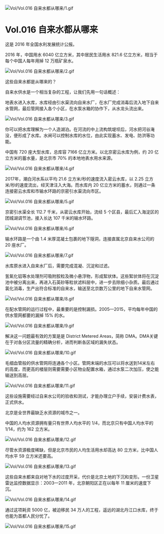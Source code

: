 
![Vol/Vol.016 自来水都从哪来/1.gif](https://cdn.jsdelivr.net/gh/just-prog/static/image/Vol/Vol.016%20自来水都从哪来/1.gif)

# Vol.016 自来水都从哪来

这是 2016 年全国水利发展统计公报。

2016 年，中国用水 6040 亿立方米，其中居民生活用水 821.6 亿立方米，相当于每个中国人每年用掉 12 万瓶矿泉水。

![Vol/Vol.016 自来水都从哪来/2.gif](https://cdn.jsdelivr.net/gh/just-prog/static/image/Vol/Vol.016%20自来水都从哪来/2.gif)

这些自来水都是从哪来的？

自来水供水是一个相当复杂的工程，让我们先用一句话概述：

地表水进入水库，水库经由引水渠流向自来水厂，在水厂完成消毒后流入地下自来水管网，最后管网接入各个小区，在水泵水箱的协作下，从水龙头流出来。

![Vol/Vol.016 自来水都从哪来/3.gif](https://cdn.jsdelivr.net/gh/just-prog/static/image/Vol/Vol.016%20自来水都从哪来/3.gif)

你可以把水库理解为一个人造湖泊。在河流的中上流构筑堤坝后，河水把河谷淹没，便形成了水库。水闸可以控制水库的水位，由此实现蓄水、发电、防洪等功能。

中国有 720 座大型水库，总库容 7166 亿立方米。以北京密云水库为例，约 20 亿立方米的蓄水量，是北京市 70% 的本地地表水用水来源。

![Vol/Vol.016 自来水都从哪来/4.gif](https://cdn.jsdelivr.net/gh/just-prog/static/image/Vol/Vol.016%20自来水都从哪来/4.gif)

2017年，潮白河水系以平均 21.6 立方米/秒的速度流入密云水库，以 2.25 立方米/秒的速度流出，经天津注入大海。而水库内 20 亿立方米的蓄水，则通过一条连接密云水库和市输水环路的京密引水渠流向市区。

![Vol/Vol.016 自来水都从哪来/5.gif](https://cdn.jsdelivr.net/gh/just-prog/static/image/Vol/Vol.016%20自来水都从哪来/5.gif)

京密引水渠全长 112.7 千米，从密云水库开始，流经 5 个区县，最后汇入海淀区的团城湖调节池，接入长达 107 千米的输水环路。

![Vol/Vol.016 自来水都从哪来/6.gif](https://cdn.jsdelivr.net/gh/just-prog/static/image/Vol/Vol.016%20自来水都从哪来/6.gif)

输水环路是一个由 1.4 米厚混凝土包裹的地下隧洞，连接直属北京自来水公司的 20 座水厂。

![Vol/Vol.016 自来水都从哪来/7.gif](https://cdn.jsdelivr.net/gh/just-prog/static/image/Vol/Vol.016%20自来水都从哪来/7.gif)

水库原水进入自来水厂后，需要完成混凝、沉淀和过滤。

氢氧化铝等水处理剂可吸附胶粒及微小悬浮物，形成絮状体。这些絮状体将在沉淀池中被分离出来，再进入石英砂等粒状滤料层中，进一步去除细小杂质。最后通过氯化消毒，生产出符合标准的自来水，输送至北京数万公里的地下自来水管网。

![Vol/Vol.016 自来水都从哪来/8.gif](https://cdn.jsdelivr.net/gh/just-prog/static/image/Vol/Vol.016%20自来水都从哪来/8.gif)

在配水管网的运行过程中，最重要的是控制漏损。2005—2015，平均每年中国的供水管网都要的漏掉 15% 的水。

![Vol/Vol.016 自来水都从哪来/9.gif](https://cdn.jsdelivr.net/gh/just-prog/static/image/Vol/Vol.016%20自来水都从哪来/9.gif)

解决这一问题最有效的方案是是 District Metered Areas，简称 DMA。DMA关键在于对各分区流量的精确分析，进而判断各区域的漏失状态。

![Vol/Vol.016 自来水都从哪来/10.gif](https://cdn.jsdelivr.net/gh/just-prog/static/image/Vol/Vol.016%20自来水都从哪来/10.gif)

毛细血管般的供水管网将连通各个小区。管网末端的水压可以将水送到14米左右的高度，而更高的楼层则需要需要小区物业配置水箱，通过水泵二次加压，使之能输送到高层。

![Vol/Vol.016 自来水都从哪来/11.gif](https://cdn.jsdelivr.net/gh/just-prog/static/image/Vol/Vol.016%20自来水都从哪来/11.gif)

这些设施需要经过自来水公司的验收和测试，才能办理立户手续，安装计费水表，正式供水。

北京是全世界最缺乏水资源的城市之一。

中国的人均水资源拥有量只有世界人均水平的 1/4，而北京只有中国人均水平的 1/14，约为 162 立方米。

![Vol/Vol.016 自来水都从哪来/12.gif](https://cdn.jsdelivr.net/gh/just-prog/static/image/Vol/Vol.016%20自来水都从哪来/12.gif)

尽管水资源极度稀缺，但是北京市民的人均生活用水却高达 80 立方米，比中国人均水平 59 立方米还要高。

![Vol/Vol.016 自来水都从哪来/13.gif](https://cdn.jsdelivr.net/gh/just-prog/static/image/Vol/Vol.016%20自来水都从哪来/13.gif)

这些自来水都来自对地下水的过度开采，代价是北京土地的下沉和变形。一份卫星雷达监控数据显示：2003—2011 年，北京朝阳区正在以每年 11 厘米的速度下沉。

![Vol/Vol.016 自来水都从哪来/14.gif](https://cdn.jsdelivr.net/gh/just-prog/static/image/Vol/Vol.016%20自来水都从哪来/14.gif)

通过这项耗资 5000 亿，被迫移民 34 万人的工程，遥远的湖北丹江口水库，终于也能为首都人民分忧了。

![Vol/Vol.016 自来水都从哪来/15.gif](https://cdn.jsdelivr.net/gh/just-prog/static/image/Vol/Vol.016%20自来水都从哪来/15.gif)
